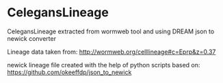 # CelegansLineage
CelegansLineage extracted from wormweb tool and using DREAM json to newick converter

Lineage data taken from: http://wormweb.org/celllineage#c=Eprp&z=0.37

newick lineage file created with the help of python scripts based on:
https://github.com/okeeffdp/json_to_newick
